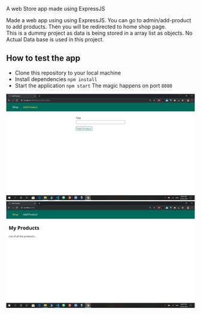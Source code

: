 A web Store app made using ExpressJS

Made a web app using using ExpressJS. You can go to admin/add-product to add products. Then you will be redirected to home shop page.
<br>
This is a dummy project as data is being stored in a array list as objects. No Actual Data base is used in this project. 


## How to test the app
- Clone this repository to your local machine
- Install dependencies `npm install`
- Start the application `npm start` The magic happens on port `8080`

![](exp2.png)
![](exp1.png)
